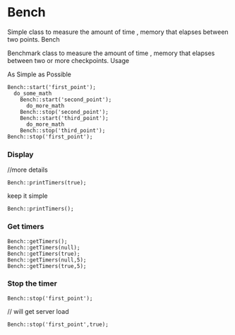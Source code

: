 # Bench
Simple class to measure the amount of time , memory   that elapses between two points.
Bench

Benchmark class to measure the amount of time , memory that elapses between two or more checkpoints.
Usage

As Simple as Possible
```
Bench::start('first_point');
  do_some_math
    Bench::start('second_point');
      do_more_math
    Bench::stop('second_point');
    Bench::start('third_point');
      do_more_math
    Bench::stop('third_point');
Bench::stop('first_point');
 ```

### Display

//more details
```
Bench::printTimers(true);
```
keep it simple
```
Bench::printTimers();
```
### Get timers
```
Bench::getTimers();
Bench::getTimers(null);
Bench::getTimers(true);
Bench::getTimers(null,5);
Bench::getTimers(true,5);
```
 ### Stop the timer 
```
Bench::stop('first_point'); 
```
// will get server load
```
Bench::stop('first_point',true);
```
